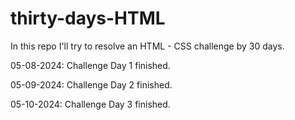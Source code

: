 # thirty-days-HTML
In this repo I'll try to resolve an HTML - CSS challenge by 30 days.

05-08-2024: Challenge Day 1 finished.

05-09-2024: Challenge Day 2 finished.

05-10-2024: Challenge Day 3 finished.

